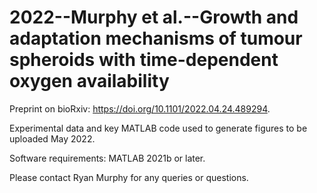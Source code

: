 # 2022--Murphy et al.--Growth and adaptation mechanisms of tumour spheroids with time-dependent oxygen availability

Preprint on bioRxiv: https://doi.org/10.1101/2022.04.24.489294.

Experimental data and key MATLAB code used to generate figures to be uploaded May 2022.

Software requirements: MATLAB 2021b or later.

Please contact Ryan Murphy for any queries or questions.
